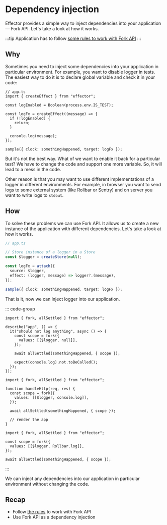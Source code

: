 # Dependency injection

Effector provides a simple way to inject dependencies into your application — Fork API. Let's take a look at how it works.

:::tip
Application has to follow [some rules to work with Fork API](/magazine/fork_api_rules)
:::

## Why

Sometimes you need to inject some dependencies into your application in particular environment. For example, you want to disable logger in tests. The easiest way to do it is to declare global variable and check it in your code:

```ts{4}
// app.ts
import { createEffect } from "effector";

const logEnabled = Boolean(process.env.IS_TEST);

const logFx = createEffect((message) => {
  if (!logEnabled) {
    return;
  }

  console.log(message);
});

sample({ clock: somethingHappened, target: logFx });
```

But it's not the best way. What of we want to enable it back for a particular test? We have to change the code and support one more variable. So, it will lead to a mess in the code.

Other reason is that you may want to use different implementations of a logger in different environments. For example, in browser you want to send logs to some external system (like Rollbar or Sentry) and on server you want to write logs to `stdout`.

## How

To solve these problems we can use Fork API. It allows us to create a new instance of the application with different dependencies. Let's take a look at how it works.

```ts
// app.ts

// Store instance of a logger in a Store
const $logger = createStore(null);

const logFx = attach({
  source: $logger,
  effect: (logger, message) => logger?.(message),
});

sample({ clock: somethingHappened, target: logFx });
```

That is it, now we can inject logger into our application.

::: code-group

```ts{5-7} [In tests]
import { fork, allSettled } from "effector";

describe("app", () => {
  it("should not log anything", async () => {
    const scope = fork({
      values: [[$logger, null]],
    });

    await allSettled(somethingHappened, { scope });

    expect(console.log).not.toBeCalled();
  });
});
```

```ts{4-6} [On server]
import { fork, allSettled } from "effector";

function handleHttp(req, res) {
  const scope = fork({
    values: [[$logger, console.log]],
  });

  await allSettled(somethingHappened, { scope });

  // render the app
}
```

```ts{3-5} [In browser]
import { fork, allSettled } from "effector";

const scope = fork({
  values: [[$logger, Rollbar.log]],
});

await allSettled(somethingHappened, { scope });
```

:::

We can inject any dependencies into our application in particular environment without changing the code.

## Recap

- Follow [the rules](/magazine/fork_api_rules) to work with Fork API
- Use Fork API as a dependency injection
